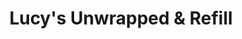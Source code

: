 ---
title: "Lucy's Unwrapped & Refill"
url: /ipswich/lucys-unwrapped-und-refill/
shop: Allgemein
---